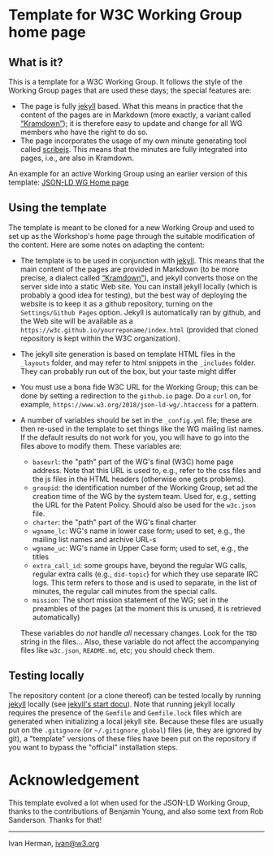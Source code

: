 # Template for W3C Working Group home page

## What is it?

This is a template for a W3C Working Group. It follows the style of the Working Group pages that are used these days; the special features are:

* The page is fully [jekyll](https://jekyllrb.com/) based. What this means in practice that the content of the pages are in Markdown (more exactly, a variant called [“Kramdown”](https://kramdown.gettalong.org/syntax.html)); it is therefore easy to update and change for all WG members who have the right to do so.
* The page incorporates the usage of my own minute generating tool called [scribejs](https://github.com/w3c/scribejs). This means that the minutes are fully integrated into pages, i.e., are also in Kramdown.

An example for an active Working Group using an earlier version of this template: [JSON-LD WG Home page](https://www.w3.org/2018/json-ld-wg/)


## Using the template

The template is meant to be cloned for a new Working Group and used to set up as the Workshop's home page through the suitable modification of the content. Here are some notes on adapting the content:

- The template is to be used in conjunction with [jekyll](https://jekyllrb.com/). This means that the main content of the pages are provided in Markdown (to be more precise, a dialect called [“Kramdown”](https://kramdown.gettalong.org/syntax.html)), and jekyll converts those on the server side into a static Web site. You can install jekyll locally (which is probably a good idea for testing), but the best way of deploying the website is to keep it as a github repository, turning on the `Settings/Github Pages` option. Jekyll is automatically ran by github, and the Web site will be available as a `https://w3c.github.io/yourreponame/index.html` (provided that cloned repository is kept within the W3C organization).
- The jekyll site generation is based on template HTML files in the `_layouts` folder, and may refer to html snippets in the `_includes` folder. They can probably run out of the box, but your taste might differ
- You must use a bona fide W3C URL for the Working Group; this can be done by setting a redirection to the `github.io` page. Do a `curl` on, for example, `https://www.w3.org/2018/json-ld-wg/.htaccess` for a pattern.
- A number of variables should be set in the `_config.yml` file; these are then re-used in the template to set things like the WG mailing list names. If the default results do not work for you, you will have to go into the files above to modify them. These variables are:
  - `baseurl`: the "path" part of the WG's final (W3C) home page address. Note that this URL is used to, e.g., refer to the css files and the js files in the HTML headers (otherwise one gets problems).
  - `groupid`: the identification number of the Working Group, set ad the creation time of the WG by the system team. Used for, e.g., setting the URL for the Patent Policy. Should also be used for the `w3c.json` file.
  - `charter`: the "path" part of the WG's final charter
  - `wgname_lc`: WG's name in lower case form; used to set, e.g., the mailing list names and archive URL-s
  - `wgname_uc`: WG's name in Upper Case form; used to set, e.g., the titles
  - `extra_call_id`: some groups have, beyond the regular WG calls, regular extra calls (e.g., `did-topic`) for which they use separate IRC logs. This term refers to those and is used to separate, in the list of minutes, the regular call minutes from the special calls.
  - `mission`: The short mission statement of the WG; set in the preambles of the pages (at the moment this is unused, it is retrieved automatically)
  
  These variables do _not_ handle _all_ necessary changes. Look for the `TBD` string in the files... Also, these variable do not affect the accompanying files like `w3c.json`, `README.md`, etc; you should check them.


## Testing locally

The repository content (or a clone thereof) can be tested locally by running [jekyll](https://jekyllrb.com/) locally (see [jekyll's start docu](https://jekyllrb.com/docs/)). Note that running jekyll locally requires the presence of the `Gemfile` and `Gemfile.lock` files which are generated when initializing a local jekyll site. Because these files are usually put on the `.gitignore` (or `~/.gitignore_global`) files (ie, they are ignored by git), a "template" versions of these files have been put on the repository if you want to bypass the "official" installation steps.

# Acknowledgement

This template evolved a lot when used for the JSON-LD Working Group, thanks to the contributions of Benjamin Young, and also some text from Rob Sanderson. Thanks for that!

---

Ivan Herman, ivan@w3.org
